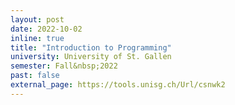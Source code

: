 ```yaml
---
layout: post
date: 2022-10-02
inline: true
title: "Introduction to Programming"
university: University of St. Gallen
semester: Fall&nbsp;2022
past: false
external_page: https://tools.unisg.ch/Url/csnwk2
---
```

